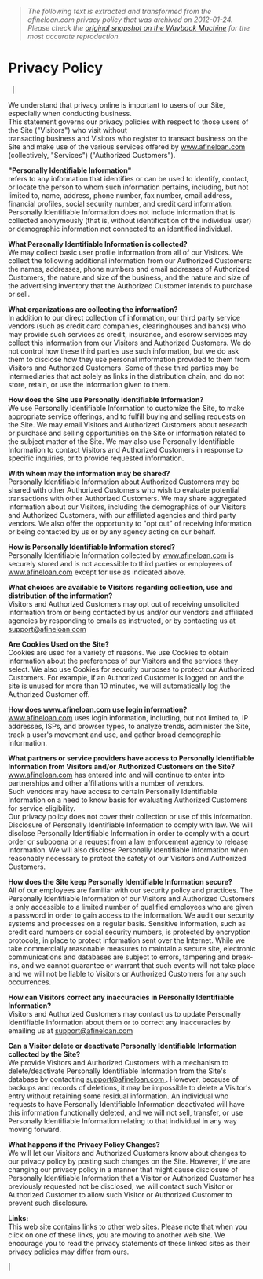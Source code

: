 > *The following text is extracted and transformed from the afineloan.com privacy policy that was archived on 2012-01-24. Please check the [original snapshot on the Wayback Machine](https://web.archive.org/web/20120124123858id_/http%3A//www.afineloan.com/prp.html) for the most accurate reproduction.*

# Privacy Policy

  | 

We understand that privacy online is important to users of our Site, especially when conducting business.   
This statement governs our privacy policies with respect to those users of the Site ("Visitors") who visit without   
transacting business and Visitors who register to transact business on the Site and make use of the various services offered by www.afineloan.com (collectively, "Services") ("Authorized Customers").

**"Personally Identifiable Information"**   
refers to any information that identifies or can be used to identify, contact, or locate the person to whom such information pertains, including, but not limited to, name, address, phone number, fax number, email address, financial profiles, social security number, and credit card information. Personally Identifiable Information does not include information that is collected anonymously (that is, without identification of the individual user)   
or demographic information not connected to an identified individual.

**What Personally Identifiable Information is collected?**  
We may collect basic user profile information from all of our Visitors. We collect the following additional information from our Authorized Customers: the names, addresses, phone numbers and email addresses of Authorized Customers, the nature and size of the business, and the nature and size of the advertising inventory that the Authorized Customer intends to purchase or sell.

**What organizations are collecting the information?**  
In addition to our direct collection of information, our third party service vendors (such as credit card companies, clearinghouses and banks) who may provide such services as credit, insurance, and escrow services may collect this information from our Visitors and Authorized Customers. We do not control how these third parties use such information, but we do ask them to disclose how they use personal information provided to them from Visitors and Authorized Customers. Some of these third parties may be intermediaries that act solely as links in the distribution chain, and do not store, retain, or use the information given to them.

**How does the Site use Personally Identifiable Information?**  
We use Personally Identifiable Information to customize the Site, to make appropriate service offerings, and to fulfill buying and selling requests on the Site. We may email Visitors and Authorized Customers about research or purchase and selling opportunities on the Site or information related to the subject matter of the Site. We may also use Personally Identifiable Information to contact Visitors and Authorized Customers in response to specific inquiries, or to provide requested information.

**With whom may the information may be shared?**  
Personally Identifiable Information about Authorized Customers may be shared with other Authorized Customers who wish to evaluate potential transactions with other Authorized Customers. We may share aggregated information about our Visitors, including the demographics of our Visitors and Authorized Customers, with our affiliated agencies and third party vendors. We also offer the opportunity to "opt out" of receiving information or being contacted by us or by any agency acting on our behalf. 

**How is Personally Identifiable Information stored?**  
Personally Identifiable Information collected by www.afineloan.com is securely stored and is not accessible to third parties or employees of www.afineloan.com except for use as indicated above. 

**What choices are available to Visitors regarding collection, use and distribution of the information?**  
Visitors and Authorized Customers may opt out of receiving unsolicited information from or being contacted by us and/or our vendors and affiliated agencies by responding to emails as instructed, or by contacting us at [support@afineloan.com ](mailto:support@afineloan.com)

**Are Cookies Used on the Site?**  
Cookies are used for a variety of reasons. We use Cookies to obtain information about the preferences of our Visitors and the services they select. We also use Cookies for security purposes to protect our Authorized Customers. For example, if an Authorized Customer is logged on and the site is unused for more than 10 minutes, we will automatically log the Authorized Customer off.

**How does www.afineloan.com use login information?**  
www.afineloan.com uses login information, including, but not limited to, IP addresses, ISPs, and browser types, to analyze trends, administer the Site, track a user's movement and use, and gather broad demographic information.

**What partners or service providers have access to Personally Identifiable Information from Visitors and/or Authorized Customers on the Site?**  
www.afineloan.com has entered into and will continue to enter into partnerships and other affiliations with a number of vendors.  
Such vendors may have access to certain Personally Identifiable Information on a need to know basis for evaluating Authorized Customers for service eligibility.   
Our privacy policy does not cover their collection or use of this information.   
Disclosure of Personally Identifiable Information to comply with law. We will disclose Personally Identifiable Information in order to comply with a court order or subpoena or a request from a law enforcement agency to release information. We will also disclose Personally Identifiable Information when reasonably necessary to protect the safety of our Visitors and Authorized Customers. 

**How does the Site keep Personally Identifiable Information secure?**  
All of our employees are familiar with our security policy and practices. The Personally Identifiable Information of our Visitors and Authorized Customers is only accessible to a limited number of qualified employees who are given a password in order to gain access to the information. We audit our security systems and processes on a regular basis. Sensitive information, such as credit card numbers or social security numbers, is protected by encryption protocols, in place to protect information sent over the Internet. While we take commercially reasonable measures to maintain a secure site, electronic communications and databases are subject to errors, tampering and break-ins, and we cannot guarantee or warrant that such events will not take place and we will not be liable to Visitors or Authorized Customers for any such occurrences. 

**How can Visitors correct any inaccuracies in Personally Identifiable Information?**  
Visitors and Authorized Customers may contact us to update Personally Identifiable Information about them or to correct any inaccuracies by emailing us at [support@afineloan.com ](mailto:support@afineloan.com)

**Can a Visitor delete or deactivate Personally Identifiable Information collected by the Site?**  
We provide Visitors and Authorized Customers with a mechanism to delete/deactivate Personally Identifiable Information from the Site's database by contacting [support@afineloan.com ](mailto:support@afineloan.com). However, because of backups and records of deletions, it may be impossible to delete a Visitor's entry without retaining some residual information. An individual who requests to have Personally Identifiable Information deactivated will have this information functionally deleted, and we will not sell, transfer, or use Personally Identifiable Information relating to that individual in any way moving forward. 

**What happens if the Privacy Policy Changes?**  
We will let our Visitors and Authorized Customers know about changes to our privacy policy by posting such changes on the Site. However, if we are changing our privacy policy in a manner that might cause disclosure of Personally Identifiable Information that a Visitor or Authorized Customer has previously requested not be disclosed, we will contact such Visitor or Authorized Customer to allow such Visitor or Authorized Customer to prevent such disclosure. 

**Links:**  
This web site contains links to other web sites. Please note that when you click on one of these links, you are moving to another web site. We encourage you to read the privacy statements of these linked sites as their privacy policies may differ from ours.

|  
